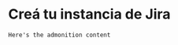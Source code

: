 # Creá tu instancia de Jira

```{admonition} Here's your admonition
Here's the admonition content
```